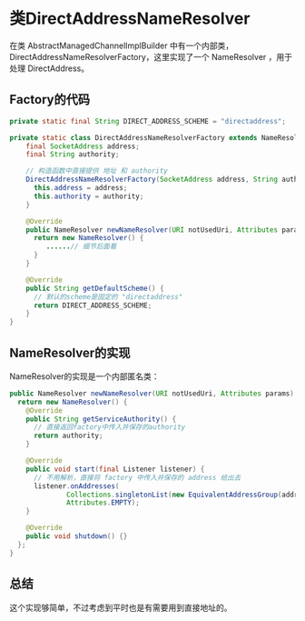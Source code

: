 # 类DirectAddressNameResolver

在类 AbstractManagedChannelImplBuilder 中有一个内部类，DirectAddressNameResolverFactory，这里实现了一个 NameResolver ，用于处理 DirectAddress。

## Factory的代码

```java
private static final String DIRECT_ADDRESS_SCHEME = "directaddress";

private static class DirectAddressNameResolverFactory extends NameResolver.Factory {
    final SocketAddress address;
    final String authority;

	// 构造函数中直接提供 地址 和 authority
    DirectAddressNameResolverFactory(SocketAddress address, String authority) {
      this.address = address;
      this.authority = authority;
    }

    @Override
    public NameResolver newNameResolver(URI notUsedUri, Attributes params) {
      return new NameResolver() {
         ......// 细节后面看
      }
    }

	@Override
    public String getDefaultScheme() {
      // 默认的scheme是固定的 "directaddress"
      return DIRECT_ADDRESS_SCHEME;
    }
}
```

## NameResolver的实现

NameResolver的实现是一个内部匿名类：

```java
public NameResolver newNameResolver(URI notUsedUri, Attributes params) {
  return new NameResolver() {
    @Override
    public String getServiceAuthority() {
      // 直接返回factory中传入并保存的authority
      return authority;
    }

    @Override
    public void start(final Listener listener) {
      // 不用解析，直接将 factory 中传入并保存的 address 给出去
      listener.onAddresses(
              Collections.singletonList(new EquivalentAddressGroup(address)),
              Attributes.EMPTY);
    }

    @Override
    public void shutdown() {}
  };
}
```

## 总结

这个实现够简单，不过考虑到平时也是有需要用到直接地址的。


